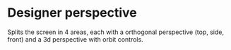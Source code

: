 # Designer perspective
Splits the screen in 4 areas, each with a orthogonal perspective (top, side, front) and a 3d perspective with orbit controls.